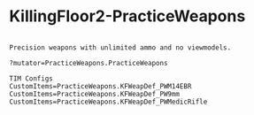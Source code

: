# KillingFloor2-PracticeWeapons
```PracticeWeapons Mutator from Killing Floor 2.

Precision weapons with unlimited ammo and no viewmodels.

?mutator=PracticeWeapons.PracticeWeapons

TIM Configs
CustomItems=PracticeWeapons.KFWeapDef_PWM14EBR
CustomItems=PracticeWeapons.KFWeapDef_PW9mm
CustomItems=PracticeWeapons.KFWeapDef_PWMedicRifle
